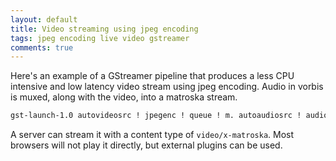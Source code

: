 ```yaml
---
layout: default
title: Video streaming using jpeg encoding
tags: jpeg encoding live video gstreamer
comments: true
---
```


Here's an example of a GStreamer pipeline that produces a less CPU intensive and low latency video stream using jpeg encoding. Audio in vorbis is muxed, along with the video, into a matroska stream.

```bash
gst-launch-1.0 autovideosrc ! jpegenc ! queue ! m. autoaudiosrc ! audioconvert ! vorbisenc ! queue ! m. matroskamux name=m streamable=true ! tcpclientsink host=localhost port=9002
```

A server can stream it with a content type of `video/x-matroska`. Most browsers will not play it directly, but external plugins can be used.
